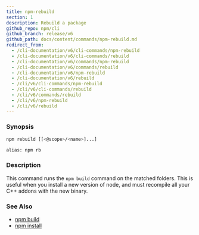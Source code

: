 ```yaml
---
title: npm-rebuild
section: 1
description: Rebuild a package
github_repo: npm/cli
github_branch: release/v6
github_path: docs/content/commands/npm-rebuild.md
redirect_from:
  - /cli-documentation/v6/cli-commands/npm-rebuild
  - /cli-documentation/v6/cli-commands/rebuild
  - /cli-documentation/v6/commands/npm-rebuild
  - /cli-documentation/v6/commands/rebuild
  - /cli-documentation/v6/npm-rebuild
  - /cli-documentation/v6/rebuild
  - /cli/v6/cli-commands/npm-rebuild
  - /cli/v6/cli-commands/rebuild
  - /cli/v6/commands/rebuild
  - /cli/v6/npm-rebuild
  - /cli/v6/rebuild
---
```


### Synopsis

```bash
npm rebuild [[<@scope>/<name>]...]

alias: npm rb
```

### Description

This command runs the `npm build` command on the matched folders.  This is useful when you install a new version of node, and must recompile all your C++ addons with the new binary.

### See Also

* [npm build](/cli/v6/commands/npm-build)
* [npm install](/cli/v6/commands/npm-install)
